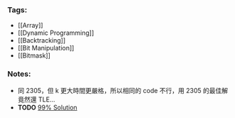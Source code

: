 ### Tags:
- [[Array]]
- [[Dynamic Programming]]
- [[Backtracking]]
- [[Bit Manipulation]]
- [[Bitmask]]
### Notes:
- 同 2305，但 k 更大時間更嚴格，所以相同的 code 不行，用 2305 的最佳解竟然還 TLE...
- **TODO** [99% Solution](https://leetcode.com/problems/find-minimum-time-to-finish-all-jobs/solutions/3819577/4-optimizations-that-can-be-made-beats-99-53-in-runtime/)


